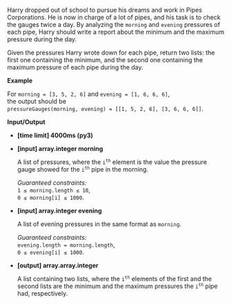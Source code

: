 <div class="markdown"><p>Harry dropped out of school to pursue his dreams and work in Pipes Corporations. He is now in charge of a lot of pipes, and his task is to check the gauges twice a day. By analyzing the <code>morning</code> and <code>evening</code> pressures of each pipe, Harry should write a report about the minimum and the maximum pressure during the day.</p>
<p>Given the pressures Harry wrote down for each pipe, return two lists: the first one containing the minimum, and the second one containing the maximum pressure of each pipe during the day.</p>
<p><strong>Example</strong></p>
<p>For <code>morning = [3, 5, 2, 6]</code> and <code>evening = [1, 6, 6, 6]</code>,<br>
the output should be<br>
<code>pressureGauges(morning, evening) = [[1, 5, 2, 6], [3, 6, 6, 6]]</code>.</p>
<p><strong>Input/Output</strong></p>
<ul>
<li><strong>[time limit] 4000ms (py3)</strong></li>
</ul>
<ul>
<li>
<p><strong>[input] array.integer morning</strong></p>
<p>A list of pressures, where the <code>i<sup>th</sup></code> element is the value the pressure gauge showed for the <code>i<sup>th</sup></code> pipe in the morning.</p>
<p><em>Guaranteed constraints:</em><br>
<code>1 ≤ morning.length ≤ 10</code>,<br>
<code>0 ≤ morning[i] ≤ 1000</code>.</p>
</li>
<li>
<p><strong>[input] array.integer evening</strong></p>
<p>A list of evening pressures in the same format as <code>morning</code>.</p>
<p><em>Guaranteed constraints:</em><br>
<code>evening.length = morning.length</code>,<br>
<code>0 ≤ evening[i] ≤ 1000</code>.</p>
</li>
<li>
<p><strong>[output] array.array.integer</strong></p>
<p>A list containing two lists, where the <code>i<sup>th</sup></code> elements of the first and the second lists are the minimum and the maximum pressures the <code>i<sup>th</sup></code> pipe had, respectively.</p>
</li>
</ul>
</div>